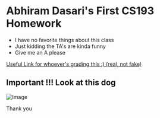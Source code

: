 # Abhiram Dasari's First CS193 Homework

- I have no favorite things about this class
- Just kidding the TA's are kinda funny
- Give me an A please

[Useful Link for whoever's grading this :) (real, not fake)](https://www.amazon.com/Coding-Dummies-Computer-Tech/dp/1119293324)


## Important !!! Look at this dog
![Image](https://petcostumecenter.com/wp-content/uploads/2020/05/propeller-dog-hat.jpg)


Thank you
